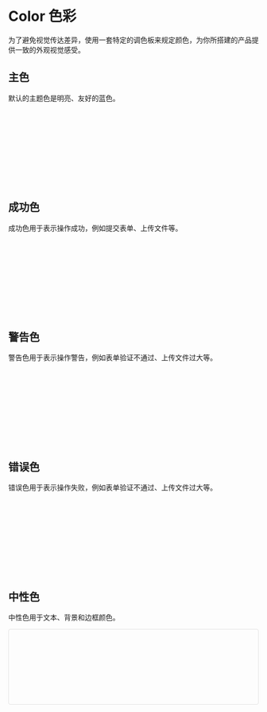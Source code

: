 # Color 色彩

为了避免视觉传达差异，使用一套特定的调色板来规定颜色，为你所搭建的产品提供一致的外观视觉感受。

## 主色

默认的主题色是明亮、友好的蓝色。

<div class="color_wrapper">
  <div class="item_main item" :style="{'--color': 'var(--im-primary-color-7)'}"></div>
  <section class="item_wrapper">
    <div v-for="item in colors" class="item" :style="{'--color': `var(--im-primary-color-${item})`}"></div>
  </section>
</div>

## 成功色

成功色用于表示操作成功，例如提交表单、上传文件等。

<div class="color_wrapper">
  <div class="item_main item" :style="{'--color': 'var(--im-success-color-7)'}"></div>
  <section class="item_wrapper">
    <div v-for="item in colors" class="item" :style="{'--color': `var(--im-success-color-${item})`}"></div>
  </section>
</div>

## 警告色

警告色用于表示操作警告，例如表单验证不通过、上传文件过大等。

<div class="color_wrapper">
  <div class="item_main item" :style="{'--color': 'var(--im-warning-color-7)'}"></div>
  <section class="item_wrapper">
    <div v-for="item in colors" class="item" :style="{'--color': `var(--im-warning-color-${item})`}"></div>
  </section>
</div>

## 错误色

错误色用于表示操作失败，例如表单验证不通过、上传文件过大等。

<div class="color_wrapper">
  <div class="item_main item" :style="{'--color': 'var(--im-error-color-7)'}"></div>
  <section class="item_wrapper">
    <div v-for="item in colors" class="item" :style="{'--color': `var(--im-error-color-${item})`}"></div>
  </section>
</div>

## 中性色

中性色用于文本、背景和边框颜色。

<div class="color_wrapper gray">
  <div class="item_main item" :style="{'--color': 'var(--im-gray-color-10)'}"></div>
  <section class="item_wrapper">
    <div v-for="item in colors2" class="item" :style="{'--color': `var(--im-gray-color-${item})`}"></div>
  </section>
</div>

<style lang="scss">
.color_wrapper {
  border-radius: 4px;
  overflow: hidden;
  margin-bottom: 24px;

  .item {
    flex: 1;
    height: 50px;
    background-color: var(--color);
  }
  .item_main {
    height: 100px;
  }
  .item_wrapper {
    display: flex;
  }
  
}
.gray {
  border: 1px solid rgb(227, 226, 226);
}

</style>

<script setup>
const colors = [10,9,8,6,5,4,3,2,1];
const colors2 = [12,11,9,8,7,6,5,4,3,2,1];

</script>
